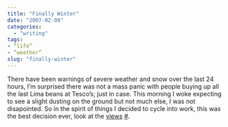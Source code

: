 ```yaml
---
title: "Finally Winter"
date: "2007-02-08"
categories: 
  - "writing"
tags:
- “life”
- “weather”
slug: "finally-winter"
---
```


There have been warnings of severe weather and snow over the last 24 hours, I’m surprised there was not a mass panic with people buying up all the last Lima beans at Tesco’s; just in case. This morning I woke expecting to see a slight dusting on the ground but not much else, I was not disapointed. So in the spirit of things I decided to cycle into work, this was the best decision ever, look at the [views][1] [\#](https://www.flickr.com/photos/funkylarma/383533755/ "Photo Sharing").

[1]:	https://farm1.static.flickr.com/163/383533755_a714f1847a.jpg
